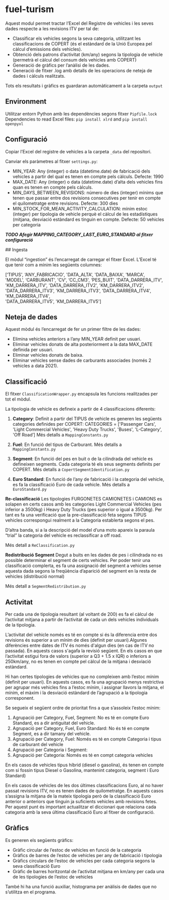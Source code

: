 # fuel-turism
Aquest modul permet tractar l’Excel del Registre de vehicles i les seves dades respecte a les revisions ITV per tal de:
* Classificar els vehicles segons la seva categoria, utilitzant les classificacions de COPERT (és el estàndard de la Unió Europea pel càlcul d’emissions dels vehicles).
* Obtenció dels patrons d’activitat (km/any) segons la tipologia de vehicle (permetrà el càlcul del consum dels vehicles amb COPERT)
* Generació de gràfics per l’anàlisi de les dades.
* Generació de fitxer .log amb detalls de les operacions de neteja de dades i càlculs realitzats.

Tots els resultats i gràfics es guardaran automàticament a la carpeta `output`

## Environment
Utilitzar entorn Python amb les dependències segons fitxer ``Pipfile.lock``
Dependencies to read Excel files: ``pip install xlrd`` and ``pip install openpyxl``


## Configuració
Copiar l’Excel del registre de vehicles a la carpeta ``_data`` del repositori.

Canviar els paràmetres al fitxer ``settings.py``:

* MIN_YEAR: Any (integer) o data (datetime.date) de fabricació dels vehicles a partir del qual es tenen en compte pels càlculs. Defecte: 1990
* MAX_DATE: Any (integer) o data (datetime.date) d’alta dels vehicles fins quan es tenen en compte pels càlculs.
* MIN_DAYS_BETWEEN_REVISIONS: número de dies (integer) mínims que tenen que passar entre dos revisions consecutives per tenir en compte el quilometratge entre revisions. Defecte: 300 dies
* MIN_STOCK_FOR_MEAN_ACTIVITY_CALCULATION: mínim estoc (integer) per tipologia de vehicle perquè el càlcul de les estadístiques (mitjana, desviació estàndard es tinguin en compte.  Defecte: 50 vehicles per categoria

***TODO Afegir MAPPING_CATEGORY_LAST_EURO_STANDARD al fitxer configuració***


## Ingesta

El mòdul “ingestion” és l’encarregat de carregar el fitxer Excel.
L’Excel té que tenir com a mínim les següents columnes:

  [‘TIPUS',
   ‘ANY_FABRICACIO',
   'DATA_ALTA',
  'DATA_BAIXA',
   'MARCA',
  'MODEL',
  ‘CARBURANT',
   'CV',
   ‘CC_CM3',
   ‘PES_BUIT',
  'DATA_DARRERA_ITV', 'KM_DARRERA_ITV',
   'DATA_DARRERA_ITV2', 'KM_DARRERA_ITV2',
  'DATA_DARRERA_ITV3',   'KM_DARRERA_ITV3',
  'DATA_DARRERA_ITV4', 'KM_DARRERA_ITV4',                           
  'DATA_DARRERA_ITV5', 'KM_DARRERA_ITV5']

## Neteja de dades

Aquest mòdul és l’encarregat de fer un primer filtre de les dades:
* Elimina vehicles anteriors a l’any MIN_YEAR definit per usuari.
* Eliminar vehicles donats de alta posteriorment a la data MAX_DATE definida per usuari.
* Eliminar vehicles donats de baixa.
* Eliminar vehicles sense dades de carburants associades (només 2 vehicles a data 2021).

## Classificació


El fitxer `ClassificationWrapper.py` encapsula les funcions realitzades per tot el mòdul.

La tipologia de vehicle es defineix a partir de 4 classificacions diferents:
1. **Category**:
	Definit a partir del TIPUS de vehicle es generen les següents categories definides per COPERT:
  CATEGORIES = ['Passenger Cars', 'Light Commercial Vehicles', 'Heavy Duty Trucks', 'Buses', 'L-Category', 'Off  Road’]
  Més detalls a `MappingConstants.py`

2. **Fuel**: En funció del tipus de Carburant. Més detalls a `MappingConstants.py`

3. **Segment**: En funció del pes en buit o de la cilindrada del vehicle es defineixen segments. Cada categoria té els seus segments definits per COPERT. Més detalls a `CopertSegmentIdentification.py`

4. **Euro Standard**: En funció de l’any de fabricació i la categoria del vehicle, es fa la classificació Euro de cada vehicle.
Més detalls a `EuroStandard.py`


**Re-classificació**
Les tipologies FURGONETES CAMIONETES i CAMIONS es solapen en certs casos amb les categories Light Commercial Vehicles (pes inferior a 3500kg) i Heavy Duty Trucks (pes superior o igual a 3500kg). Per tant es fa una verificació que la pre-classificació feta segons TIPUS vehicles correspongui realment a la Categoria establerta segons el pes.

D’altra banda, si a la descripció del model d’una moto apareix la paraula “trial” la categoria del vehicle es reclassificar a off road.

Més detall a `ReClassification.py`

**Redistribució Segment**
Degut a buits en les dades de pes i cilindrada no es possible determinar el segment de certs vehicles. Per poder tenir una classificació complerta, es fa una assignació del segment a vehicles sense aquesta dada segons la freqüència d’aparició del segment en la resta de vehicles (distribució normal)

Més detall a `SegmentRedistribution.py`

## Activitat
Per cada una de tipologia resultant (al voltant de 200) es fa el càlcul de l’activitat mitjana a partir de l’activitat de cada un dels vehicles individuals de la tipologia.

L’activitat del vehicle només es té en compte si és la diferencia entre dos revisions és superior a un mínim de dies (definit per usuari).Algunes diferències entre dates de ITV és només d'algun dies (en cas de ITV no passada). En aquests casos s'agafa la revisió següent.
En els casos en que l’activitat estigui fora de valors (superior a Q3 + 1.5 x IQR) o inferiors a 250km/any, no es tenen en compte pel càlcul de la mitjana i desviació estàndard.

Hi han certes tipologies de vehicles que no compleixen amb l’estoc mínim (definit per usuari).
En aquests casos, es fa una agrupació menys restrictiva per agrupar més vehicles fins a l’estoc mínim, i assignar llavors la mitjana, el mínim, el màxim i la desviació estàndard de l’agrupació a la tipologia corresponent.

Se segueix el següent ordre de prioritat fins a que s’assoleix l’estoc mínim:

1. Agrupació per Category, Fuel, Segment: No es té en compte Euro Standard, es a dir antiguitat del vehicle.
2. Agrupació per Category, Fuel, Euro Standard: No és té en compte Segment, es a dir tamany del vehicle.
3. Agrupació per  Category, Fuel: Només es té en compte Categoria i tipus de carburant del vehicle
4. Agrupació per Categoria i Segment:
5. Agrupació per Categoria: Només es té en compt categoria vehicles


En els casos de vehicles tipus híbrid (diesel o gasolina), és tenen en compte com si fossin tipus Diesel o Gasolina, mantenint categoria, segment i Euro Standard)

En els casos de vehicles de les dos últimes classificacions Euro, al no haver passat revisions ITV, no es tenen dades de quilometratge. En aquests casos s’assigna la mitjana de la mateix tipologia però de la classificació Euro anterior o anteriors que tinguin ja suficients vehicles amb revisions fetes. Per aquest punt és important actualitzar el diccionari que relaciona cada categoria amb la seva última classificació Euro al fitxer de configuració.

## Gràfics
Es generen els següents gràfics:
* Gràfic circular de l’estoc de vehicles en funció de la categoria
* Gràfics de barres de l’estoc de vehicles per any de fabricació i tipologia
* Gràfics circulars de l’estoc de vehicles per cada categoria segons la seva classificació Euro
* Gràfic de barres horitzontal de l’activitat mitjana en km/any per cada una de les tipologies de l’estoc de vehicles

També hi ha una funció auxiliar, histograma per anàlisis de dades que no s’utilitza en el programa.
